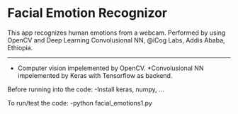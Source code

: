 # Facial Emotion Recognizor
This app recognizes human emotions from a webcam. Performed by using OpenCV and Deep Learning Convolusional NN,
  @iCog Labs, Addis Ababa, Ethiopia.

---

* Computer vision impelemented by OpenCV.
*Convolusional NN impelemented by Keras with Tensorflow as backend.

Before running into the code:
  -Install keras, numpy, ...

To run/test the code:
  -python facial_emotions1.py
